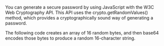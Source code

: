 You can generate a secure password by using JavaScript with the W3C Web Cryptography API. This API uses the crypto.getRandomValues() method, which provides a cryptographically sound way of generating a password.

The following code creates an array of 16 random bytes, and then base64 encodes those bytes to produce a random 16-character string.